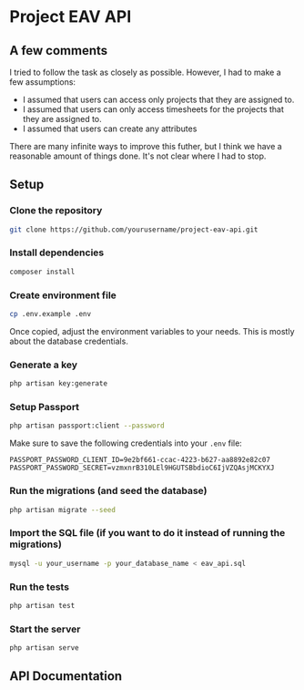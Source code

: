# Project EAV API

## A few comments

I tried to follow the task as closely as possible. However, I had to make a few assumptions:

- I assumed that users can access only projects that they are assigned to.
- I assumed that users can only access timesheets for the projects that they are assigned to.
- I assumed that users can create any attributes

There are many infinite ways to improve this futher, but I think we have a reasonable amount of things done. It's not clear where I had to stop.


## Setup

### Clone the repository

```bash
git clone https://github.com/yourusername/project-eav-api.git
```

### Install dependencies

```bash
composer install
```

### Create environment file

```bash
cp .env.example .env
```

Once copied, adjust the environment variables to your needs. This is mostly about the database credentials.

### Generate a key

```bash
php artisan key:generate
```


### Setup Passport

```bash
php artisan passport:client --password
```

Make sure to save the following credentials into your `.env` file:

```
PASSPORT_PASSWORD_CLIENT_ID=9e2bf661-ccac-4223-b627-aa8892e82c07
PASSPORT_PASSWORD_SECRET=vzmxnrB310LEl9HGUTSBbdioC6IjVZQAsjMCKYXJ
```

### Run the migrations (and seed the database)

```bash
php artisan migrate --seed
```

### Import the SQL file (if you want to do it instead of running the migrations)

```bash
mysql -u your_username -p your_database_name < eav_api.sql
```

### Run the tests

```bash
php artisan test
```

### Start the server

```bash
php artisan serve
```

## API Documentation
